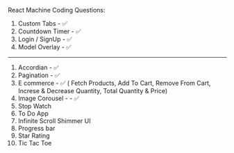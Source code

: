 React Machine Coding Questions:

1. Custom Tabs - ✅
2. Countdown Timer - ✅
3. Login / SignUp - ✅
4. Model Overlay - ✅

---

1. Accordian - ✅
2. Pagination - ✅
3. E commerce - ✅ ( Fetch Products, Add To Cart, Remove From Cart, Increse & Decrease Quantity, Total Quantity & Price)
4. Image Corousel -  - ✅
5. Stop Watch
6. To Do App
7. Infinite Scroll Shimmer UI
8. Progress bar
9. Star Rating
10. Tic Tac Toe
